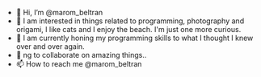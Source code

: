 - 👋 Hi, I’m @marom_beltran
- 👀 I am interested in things related to programming, photography and origami, I like cats and I enjoy the beach. I'm just one more curious. 
- 🌱 I am currently honing my programming skills to what I thought I knew over and over again.
- 💞️ ng to collaborate on amazing things..
- 📫 How to reach me @marom_beltran

<!---
mrmbeltran/mrmbeltran is a ✨ special ✨ repository because its `README.md` (this file) appears on your GitHub profile.
You can click the Preview link to take a look at your changes.
--->
